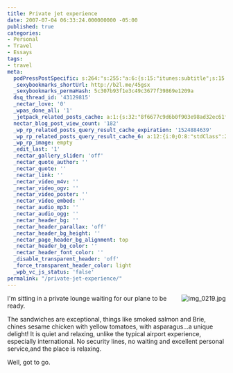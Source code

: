 ```yaml
---
title: Private jet experience
date: 2007-07-04 06:33:24.000000000 -05:00
published: true
categories:
- Personal
- Travel
- Essays
tags:
- travel
meta:
  podPressPostSpecific: s:264:"s:255:"a:6:{s:15:"itunes:subtitle";s:15:"##PostExcerpt##";s:14:"itunes:summary";s:15:"##PostExcerpt##";s:15:"itunes:keywords";s:17:"##WordPressCats##";s:13:"itunes:author";s:10:"##Global##";s:15:"itunes:explicit";s:7:"Default";s:12:"itunes:block";s:7:"Default";}";";
  _sexybookmarks_shortUrl: http://b2l.me/45gsx
  _sexybookmarks_permaHash: 5c307b93f1e3c49c3677f39869e1209a
  dsq_thread_id: '43129815'
  _nectar_love: '0'
  _wpas_done_all: '1'
  _jetpack_related_posts_cache: a:1:{s:32:"8f6677c9d6b0f903e98ad32ec61f8deb";a:2:{s:7:"expires";i:1470990866;s:7:"payload";a:3:{i:0;a:1:{s:2:"id";i:704;}i:1;a:1:{s:2:"id";i:7888;}i:2;a:1:{s:2:"id";i:665;}}}}
  nectar_blog_post_view_count: '182'
  _wp_rp_related_posts_query_result_cache_expiration: '1524884639'
  _wp_rp_related_posts_query_result_cache_6: a:12:{i:0;O:8:"stdClass":2:{s:7:"post_id";s:3:"265";s:5:"score";s:17:"133.6214052847634";}i:1;O:8:"stdClass":2:{s:7:"post_id";s:3:"257";s:5:"score";s:17:"133.6214052847634";}i:2;O:8:"stdClass":2:{s:7:"post_id";s:3:"256";s:5:"score";s:17:"133.6214052847634";}i:3;O:8:"stdClass":2:{s:7:"post_id";s:3:"253";s:5:"score";s:17:"133.6214052847634";}i:4;O:8:"stdClass":2:{s:7:"post_id";s:3:"252";s:5:"score";s:17:"133.6214052847634";}i:5;O:8:"stdClass":2:{s:7:"post_id";s:3:"206";s:5:"score";s:17:"88.69299527462167";}i:6;O:8:"stdClass":2:{s:7:"post_id";s:3:"134";s:5:"score";s:18:"48.823047814179276";}i:7;O:8:"stdClass":2:{s:7:"post_id";s:4:"1941";s:5:"score";s:17:"44.94241562109972";}i:8;O:8:"stdClass":2:{s:7:"post_id";s:3:"310";s:5:"score";s:17:"44.94241562109972";}i:9;O:8:"stdClass":2:{s:7:"post_id";s:3:"223";s:5:"score";s:17:"44.94241562109972";}i:10;O:8:"stdClass":2:{s:7:"post_id";s:3:"106";s:5:"score";s:17:"43.76458526447994";}i:11;O:8:"stdClass":2:{s:7:"post_id";s:3:"644";s:5:"score";s:18:"14.325212947917938";}}
  _wp_rp_image: empty
  _edit_last: '1'
  _nectar_gallery_slider: 'off'
  _nectar_quote_author: ''
  _nectar_quote: ''
  _nectar_link: ''
  _nectar_video_m4v: ''
  _nectar_video_ogv: ''
  _nectar_video_poster: ''
  _nectar_video_embed: ''
  _nectar_audio_mp3: ''
  _nectar_audio_ogg: ''
  _nectar_header_bg: ''
  _nectar_header_parallax: 'off'
  _nectar_header_bg_height: ''
  _nectar_page_header_bg_alignment: top
  _nectar_header_bg_color: ''
  _nectar_header_font_color: ''
  _disable_transparent_header: 'off'
  _force_transparent_header_color: light
  _wpb_vc_js_status: 'false'
permalink: "/private-jet-experience/"
---
```

<p><a title="img_0219.jpg" href="https://christopher-sherrod.blisslifepress.com/wp-content/uploads/sites/2/img_0219.jpg" rel="nofollow"><img src="{{ site.baseurl }}/posts/2007/07/img_0219.thumbnail.jpg" alt="img_0219.jpg" align="right" /></a>I'm sitting in a private lounge waiting for our plane to be ready.</p>
<p>The sandwiches are exceptional, things like smoked salmon and Brie, chines sesame chicken with yellow tomatoes, with asparagus...a unique delight! It is quiet and relaxing, unlike the typical airport experience, especially international. No security lines, no waiting and excellent personal service,and the place is relaxing.</p>
<p>Well, got to go.</p>
